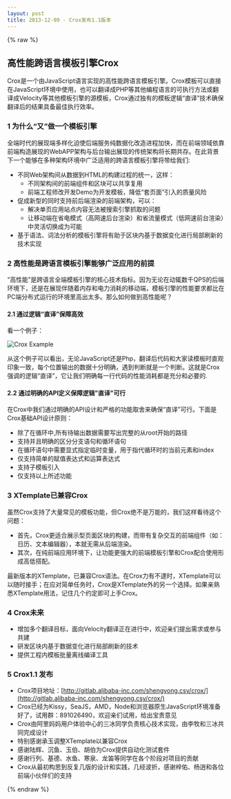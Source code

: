 ```yaml
---
layout: post
title: 2013-12-09 - Crox发布1.1版本
---
```


{% raw %}

## 高性能跨语言模板引擎Crox

Crox是一个由JavaScript语言实现的高性能跨语言模板引擎。Crox模板可以直接在JavaScript环境中使用，也可以翻译成PHP等其他编程语言的可执行方法或翻译成Velocity等其他模板引擎的源模板，Crox通过独有的模板逻辑“直译”技术确保翻译后的结果具备最佳执行效率。
	
### 1 为什么“又”做一个模板引擎
全端时代的展现端多样化迫使后端服务纯数据化改造进程加快，而在前端领域依靠前端构造展现的WebAPP架构与后台输出展现的传统架构将长期共存。在此背景下一个能够在多种架构环境中广泛适用的跨语言模板引擎将带给我们:

* 不同Web架构间从数据到HTML的构建过程的统一，这样：
  * 不同架构间的前端组件和区块可以共享复用
  * 前端工程师改开发Demo为开发模板，降低“套页面”引入的质量风险
* 促成新型的同时支持前后端渲染的前端架构，可以：
  * 解决单页应用站点内容无法被搜索引擎抓取的问题
  * 让移动端在省电模式（高网速后台渲染）和省流量模式（低网速前台渲染）中灵活切换成为可能
* 基于语法、词法分析的模板引擎将有助于区块内基于数据变化进行局部刷新的技术实现

### 2 高性能是跨语言模板引擎能够广泛应用的前提
“高性能”是跨语言全端模板引擎的核心技术指标。因为无论在动辄数千QPS的后端环境下，还是在展现伴随着内存和电力消耗的移动端，模板引擎的性能要求都比在PC端分布式运行的环境里高出太多。那么如何做到高性能呢？

#### 2.1 通过逻辑“直译”保障高效
看一个例子：

![Crox Example](http://strip.taobaocdn.com/tfscom/T1anY3Fc8cXXb1upjX.jpg)

从这个例子可以看出，无论JavaScript还是Php，翻译后代码和大家读模板时直观印象一致，每个位置输出的数据十分明确，遇到判断就是一个判断。这就是Crox强调的逻辑“直译”，它让我们明确每一行代码的性能消耗都是充分和必要的.

#### 2.2 通过明确的API定义保障逻辑"直译"可行
在Crox中我们通过明确的API设计和严格的功能取舍来确保“直译”可行。下面是Crox基础API设计原则：

* 除了在循环中,所有待输出数据需要写出完整的从root开始的路径
* 支持并且明确的区分分支语句和循环语句
* 在循环语句中需要显式指定临时变量，用于指代循环时的当前元素和index
* 仅支持简单的赋值表达式和运算表达式
* 支持子模板引入
* 仅支持以上所述功能

### 3 XTemplate已兼容Crox
虽然Crox支持了大量常见的模板功能，但Crox绝不是万能的，我们这样看待这个问题：

* 首先，Crox更适合展示型页面区块的构建，而带有复杂交互的前端组件（如：日历、文本编辑器），本就无需从后端渲染。
* 其次，在纯前端应用环境下，让功能更强大的前端模板引擎和Crox配合使用形成高低搭配。

最新版本的XTemplate，已兼容Crox语法。在Crox力有不逮时，XTemplate可以以随时接手；在应对简单任务时，Crox是XTemplate外的另一个选择。如果亲熟悉XTemplate用法，记住几个约定即可上手Crox。

### 4 Crox未来
* 增加多个翻译目标，面向Velocity翻译正在进行中，欢迎亲们提出需求或参与共建
* 研发区块内基于数据变化进行局部刷新的技术
* 提供工程内模板批量离线编译工具

### 5 Crox1.1 发布
* Crox项目地址：[http://gitlab.alibaba-inc.com/shengyong.csy/crox/](http://gitlab.alibaba-inc.com/shengyong.csy/crox/)
* Crox已经为Kissy，SeaJS，AMD，Node和浏览器原生JavaScript环境准备好了，试用群：891026490，欢迎亲们试用，给出宝贵意见
* Crox由阿里妈妈用户体验中心的三冰同学负责核心技术实现，由李牧和三冰共同完成设计
* 特别感谢承玉调整XTemplate以兼容Crox
* 感谢陆辉、沉鱼、玉伯、胡伯为Crox提供自动化测试套件
* 感谢行列、基德、水鱼、寒泉、龙笛等同学在各个阶段对项目的贡献
* Crox从最初构思到反复几版的设计和实践，几经波折，感谢梓佑、杨逍和各位前端小伙伴们的支持

{% endraw %}